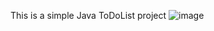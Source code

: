 This is a simple Java ToDoList project
![image](https://github.com/Tinhvila/ToDoListWithJava/assets/141382756/cb86938e-076b-4246-82a0-df592c91ecd3)


